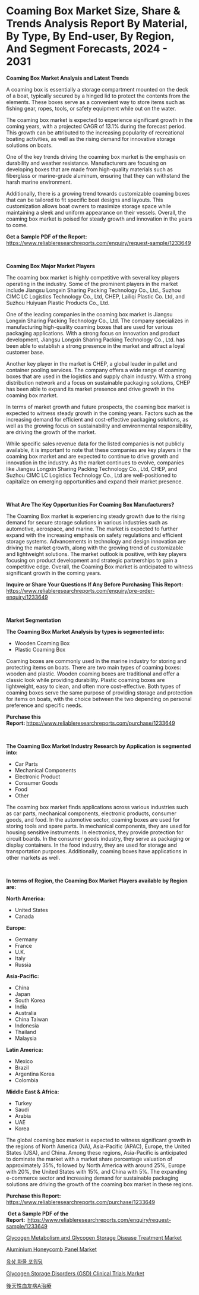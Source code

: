 <p><h1>Coaming Box Market Size, Share & Trends Analysis Report By Material, By Type, By End-user, By Region, And Segment Forecasts, 2024 - 2031</h1></p><p><strong>Coaming Box Market Analysis and Latest Trends</strong></p>
<p><p>A coaming box is essentially a storage compartment mounted on the deck of a boat, typically secured by a hinged lid to protect the contents from the elements. These boxes serve as a convenient way to store items such as fishing gear, ropes, tools, or safety equipment while out on the water.</p><p>The coaming box market is expected to experience significant growth in the coming years, with a projected CAGR of 13.1% during the forecast period. This growth can be attributed to the increasing popularity of recreational boating activities, as well as the rising demand for innovative storage solutions on boats.</p><p>One of the key trends driving the coaming box market is the emphasis on durability and weather resistance. Manufacturers are focusing on developing boxes that are made from high-quality materials such as fiberglass or marine-grade aluminum, ensuring that they can withstand the harsh marine environment.</p><p>Additionally, there is a growing trend towards customizable coaming boxes that can be tailored to fit specific boat designs and layouts. This customization allows boat owners to maximize storage space while maintaining a sleek and uniform appearance on their vessels. Overall, the coaming box market is poised for steady growth and innovation in the years to come.</p></p>
<p><strong>Get a Sample PDF of the Report:&nbsp;</strong> <a href="https://www.reliableresearchreports.com/enquiry/request-sample/1233649">https://www.reliableresearchreports.com/enquiry/request-sample/1233649</a></p>
<p>&nbsp;</p>
<p><strong>Coaming Box Major Market Players</strong></p>
<p><p>The coaming box market is highly competitive with several key players operating in the industry. Some of the prominent players in the market include Jiangsu Longxin Sharing Packing Technology Co., Ltd., Suzhou CIMC LC Logistics Technology Co., Ltd, CHEP, Lailiqi Plastic Co. Ltd, and Suzhou Huiyuan Plastic Products Co., Ltd.</p><p>One of the leading companies in the coaming box market is Jiangsu Longxin Sharing Packing Technology Co., Ltd. The company specializes in manufacturing high-quality coaming boxes that are used for various packaging applications. With a strong focus on innovation and product development, Jiangsu Longxin Sharing Packing Technology Co., Ltd. has been able to establish a strong presence in the market and attract a loyal customer base.</p><p>Another key player in the market is CHEP, a global leader in pallet and container pooling services. The company offers a wide range of coaming boxes that are used in the logistics and supply chain industry. With a strong distribution network and a focus on sustainable packaging solutions, CHEP has been able to expand its market presence and drive growth in the coaming box market.</p><p>In terms of market growth and future prospects, the coaming box market is expected to witness steady growth in the coming years. Factors such as the increasing demand for efficient and cost-effective packaging solutions, as well as the growing focus on sustainability and environmental responsibility, are driving the growth of the market.</p><p>While specific sales revenue data for the listed companies is not publicly available, it is important to note that these companies are key players in the coaming box market and are expected to continue to drive growth and innovation in the industry. As the market continues to evolve, companies like Jiangsu Longxin Sharing Packing Technology Co., Ltd, CHEP, and Suzhou CIMC LC Logistics Technology Co., Ltd are well-positioned to capitalize on emerging opportunities and expand their market presence.</p></p>
<p>&nbsp;</p>
<p><strong>What Are The Key Opportunities For Coaming Box Manufacturers?</strong></p>
<p><p>The Coaming Box market is experiencing steady growth due to the rising demand for secure storage solutions in various industries such as automotive, aerospace, and marine. The market is expected to further expand with the increasing emphasis on safety regulations and efficient storage systems. Advancements in technology and design innovation are driving the market growth, along with the growing trend of customizable and lightweight solutions. The market outlook is positive, with key players focusing on product development and strategic partnerships to gain a competitive edge. Overall, the Coaming Box market is anticipated to witness significant growth in the coming years.</p></p>
<p><strong>Inquire or Share Your Questions If Any Before Purchasing This Report:</strong> <a href="https://www.reliableresearchreports.com/enquiry/pre-order-enquiry/1233649">https://www.reliableresearchreports.com/enquiry/pre-order-enquiry/1233649</a></p>
<p>&nbsp;</p>
<p><strong>Market Segmentation</strong></p>
<p><strong>The Coaming Box Market Analysis by types is segmented into:</strong></p>
<p><ul><li>Wooden Coaming Box</li><li>Plastic Coaming Box</li></ul></p>
<p><p>Coaming boxes are commonly used in the marine industry for storing and protecting items on boats. There are two main types of coaming boxes: wooden and plastic. Wooden coaming boxes are traditional and offer a classic look while providing durability. Plastic coaming boxes are lightweight, easy to clean, and often more cost-effective. Both types of coaming boxes serve the same purpose of providing storage and protection for items on boats, with the choice between the two depending on personal preference and specific needs.</p></p>
<p><strong>Purchase this Report:&nbsp;</strong><a href="https://www.reliableresearchreports.com/purchase/1233649">https://www.reliableresearchreports.com/purchase/1233649</a></p>
<p>&nbsp;</p>
<p><strong>The Coaming Box Market Industry Research by Application is segmented into:</strong></p>
<p><ul><li>Car Parts</li><li>Mechanical Components</li><li>Electronic Product</li><li>Consumer Goods</li><li>Food</li><li>Other</li></ul></p>
<p><p>The coaming box market finds applications across various industries such as car parts, mechanical components, electronic products, consumer goods, and food. In the automotive sector, coaming boxes are used for storing tools and spare parts. In mechanical components, they are used for housing sensitive instruments. In electronics, they provide protection for circuit boards. In the consumer goods industry, they serve as packaging or display containers. In the food industry, they are used for storage and transportation purposes. Additionally, coaming boxes have applications in other markets as well.</p></p>
<p>&nbsp;</p>
<p><strong>In terms of Region, the Coaming Box Market Players available by Region are:</strong></p>
<p>
    <p> <strong> North America: </strong>
        <ul>
            <li>United States</li>
            <li>Canada</li>
        </ul>
        </p> 
    <p> <strong> Europe: </strong>
        <ul>
            <li>Germany</li>
            <li>France</li>
            <li>U.K.</li>
            <li>Italy</li>
            <li>Russia</li>
        </ul>
        </p> 
    <p> <strong> Asia-Pacific: </strong>
        <ul>
            <li>China</li>
            <li>Japan</li>
            <li>South Korea</li>
            <li>India</li>
            <li>Australia</li>
            <li>China Taiwan</li>
            <li>Indonesia</li>
            <li>Thailand</li>
            <li>Malaysia</li>
        </ul>
        </p> 
    <p> <strong> Latin America: </strong>
        <ul>
            <li>Mexico</li>
            <li>Brazil</li>
            <li>Argentina Korea</li>
            <li>Colombia</li>
        </ul>
        </p> 
    <p> <strong> Middle East & Africa: </strong>
        <ul>
            <li>Turkey</li>
            <li>Saudi</li>
            <li>Arabia</li>
            <li>UAE</li>
            <li>Korea</li>
        </ul>
    </p>
    </p>
<p><p>The global coaming box market is expected to witness significant growth in the regions of North America (NA), Asia-Pacific (APAC), Europe, the United States (USA), and China. Among these regions, Asia-Pacific is anticipated to dominate the market with a market share percentage valuation of approximately 35%, followed by North America with around 25%, Europe with 20%, the United States with 15%, and China with 5%. The expanding e-commerce sector and increasing demand for sustainable packaging solutions are driving the growth of the coaming box market in these regions.</p></p>
<p><strong>Purchase this Report: </strong><a href="https://www.reliableresearchreports.com/purchase/1233649">https://www.reliableresearchreports.com/purchase/1233649</a></p>
<p>&nbsp;<strong>Get a Sample PDF of the Report:&nbsp;&nbsp;</strong><a href="https://www.reliableresearchreports.com/enquiry/request-sample/1233649">https://www.reliableresearchreports.com/enquiry/request-sample/1233649</a></p>
<p><strong></strong></p>
<p><p><a href="https://issuu.com/reportprime-2/docs/glycogen-metabolism-and-glycogen-storage-disease-t">Glycogen Metabolism and Glycogen Storage Disease Treatment Market</a></p><p><a href="https://github.com/sonuprakash1/Market-Research-Report-List-1/blob/main/aluminium-honeycomb-panel-market.md">Aluminium Honeycomb Panel Market</a></p><p><a href="https://github.com/trmesnao7959541/Market-Research-Report-List-1/blob/main/5961395193168.md">육상 화물 포워딩</a></p><p><a href="https://issuu.com/reportprime-2/docs/glycogen-storage-disorders-gsd-clinical-trials-mar">Glycogen Storage Disorders (GSD) Clinical Trials Market</a></p><p><a href="https://github.com/xnljig2898992/Market-Research-Report-List-1/blob/main/1666117193384.md">後天性血友病A治療</a></p></p>